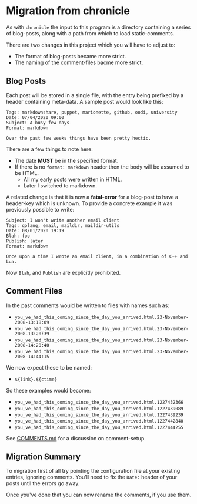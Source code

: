 # Migration from chronicle

As with `chronicle` the input to this program is a directory containing a series of blog-posts, along with a path from which to load static-comments.

There are two changes in this project which you will have to adjust to:

* The format of blog-posts became more strict.
* The naming of the comment-files bacme more strict.


## Blog Posts

Each post will be stored in a single file, with the entry being prefixed by a header containing meta-data. A sample post would look like this:

```
Tags: markdownshare, puppet, marionette, github, oodi, university
Date: 07/04/2020 09:00
Subject: A busy few days
Format: markdown

Over the past few weeks things have been pretty hectic.
```

There are a few things to note here:

* The date **MUST** be in the specified format.
* If there is no `format: markdown` header then the body will be assumed to be HTML.
  * All my early posts were written in HTML.
  * Later I switched to markdown.

A related change is that it is now a __fatal-error__ for a blog-post to have a header-key which is unknown.  To provide a concrete example it was previously possible to write:

```
Subject: I won't write another email client
Tags: golang, email, maildir, maildir-utils
Date: 08/01/2020 19:19
Blah: foo
Publish: later
Format: markdown

Once upon a time I wrote an email client, in a combination of C++ and Lua.
```

Now `Blah`, and `Publish` are explicitly prohibited.



## Comment Files

In the past comments would be written to files with names such as:

* `you_ve_had_this_coming_since_the_day_you_arrived.html.23-November-2008-13:18:09`
* `you_ve_had_this_coming_since_the_day_you_arrived.html.23-November-2008-13:20:39`
* `you_ve_had_this_coming_since_the_day_you_arrived.html.23-November-2008-14:20:40`
* `you_ve_had_this_coming_since_the_day_you_arrived.html.23-November-2008-14:44:15`

We now expect these to be named:

* `${link}.${ctime}`

So these examples would become:

* `you_ve_had_this_coming_since_the_day_you_arrived.html.1227432366`
* `you_ve_had_this_coming_since_the_day_you_arrived.html.1227439089`
* `you_ve_had_this_coming_since_the_day_you_arrived.html.1227439239`
* `you_ve_had_this_coming_since_the_day_you_arrived.html.1227442840`
* `you_ve_had_this_coming_since_the_day_you_arrived.html.1227444255`

See [COMMENTS.md](COMMENTS.md) for a discussion on comment-setup.




## Migration Summary

To migration first of all try pointing the configuration file at your existing entries, ignoring comments.  You'll need to fix the `Date:` header of your posts  until the errors go away.

Once you've done that you can now rename the comments, if you use them.
